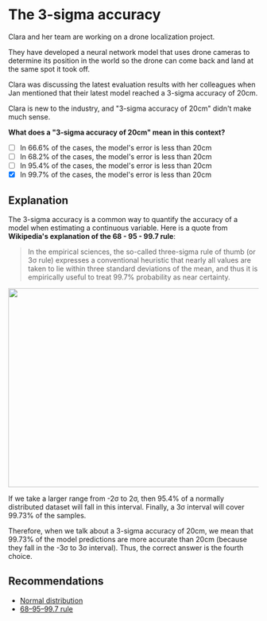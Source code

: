 # The 3-sigma accuracy

Clara and her team are working on a drone localization project.

They have developed a neural network model that uses drone cameras to determine its position in the world so the drone can come back and land at the same spot it took off.

Clara was discussing the latest evaluation results with her colleagues when Jan mentioned that their latest model reached a 3-sigma accuracy of 20cm.

Clara is new to the industry, and "3-sigma accuracy of 20cm" didn't make much sense.

**What does a "3-sigma accuracy of 20cm" mean in this context?**

- [ ] In 66.6% of the cases, the model's error is less than 20cm
- [ ] In 68.2% of the cases, the model's error is less than 20cm
- [ ] In 95.4% of the cases, the model's error is less than 20cm
- [x] In 99.7% of the cases, the model's error is less than 20cm

## Explanation

The 3-sigma accuracy is a common way to quantify the accuracy of a model when estimating a continuous variable. Here is a quote from **Wikipedia's explanation of the 68 - 95 - 99.7 rule**:
> In the empirical sciences, the so-called three-sigma rule of thumb (or 3σ rule) expresses a conventional heuristic that nearly all values are taken to lie within three standard deviations of the mean, and thus it is empirically useful to treat 99.7% probability as near certainty.

<img src="https://user-images.githubusercontent.com/1126730/169593614-ee0ecdf7-a262-41b3-943f-5ae6865afcc8.png" width="800" height="400" />

If we take a larger range from -2σ to 2σ, then 95.4% of a normally distributed dataset will fall in this interval. Finally, a 3σ interval will cover 99.73% of the samples.

Therefore, when we talk about a 3-sigma accuracy of 20cm, we mean that 99.73% of the model predictions are more accurate than 20cm (because they fall in the -3σ to 3σ interval). Thus, the correct answer is the fourth choice.

## Recommendations

- [Normal distribution](https://en.wikipedia.org/wiki/Normal_distribution#Standard_deviation_and_coverage)
- [68–95–99.7 rule](https://en.wikipedia.org/wiki/68%E2%80%9395%E2%80%9399.7_rule)
